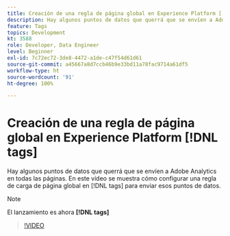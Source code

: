 ```yaml
---
title: Creación de una regla de página global en Experience Platform [!DNL tags]
description: Hay algunos puntos de datos que querrá que se envíen a Adobe Analytics en todas las páginas. En este vídeo se muestra cómo configurar una regla de carga de página global en  [!DNL tags]  para enviar esos puntos de datos.
feature: Tags
topics: Development
kt: 3588
role: Developer, Data Engineer
level: Beginner
exl-id: 7c72ec72-3de8-4472-a1de-c47f54d61d61
source-git-commit: a45667a8d7ccb46b9e33bd11a78fac9714a61df5
workflow-type: ht
source-wordcount: '91'
ht-degree: 100%

---
```


# Creación de una regla de página global en Experience Platform [!DNL tags]

Hay algunos puntos de datos que querrá que se envíen a Adobe Analytics en todas las páginas. En este vídeo se muestra cómo configurar una regla de carga de página global en [!DNL tags] para enviar esos puntos de datos.

>[!NOTE]
>
> El lanzamiento es ahora **[!DNL tags]**

>[!VIDEO](https://video.tv.adobe.com/v/28769/?quality=12&learn=on)
